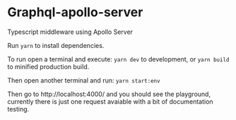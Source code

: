 # Graphql-apollo-server
Typescript middleware using Apollo Server

Run ```yarn``` to install dependencies.

To run open a terminal and execute:
```yarn dev``` to development, or ```yarn build``` to minified production build.

Then open another terminal and run:
```yarn start:env```

Then go to http://localhost:4000/ and you should see the playground, currently there is just one request avaiable with a bit of documentation testing.
